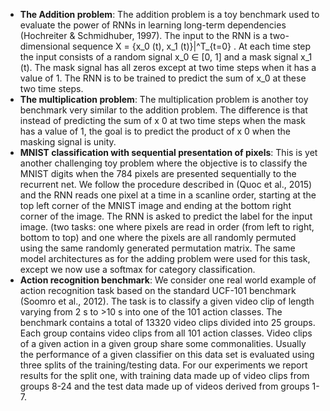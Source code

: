 - **The Addition problem**: 
The addition problem is a toy benchmark used to evaluate the power of RNNs in learning long-term dependencies (Hochreiter & Schmidhuber, 1997). The input to the RNN is a two-dimensional sequence X = \{x_0 (t), x_1 (t)\}|^T_{t=0} . At each time step the input consists of a random signal x_0 ∈ [0, 1] and a mask signal x_1 (t). The mask signal has all zeros except at two time steps when it has a value of 1. The RNN is to be trained to predict the sum of x_0 at these two time steps.
- **The multiplication problem**:
The multiplication problem is another toy benchmark very similar to the addition problem. The difference is that instead of predicting the sum of x 0 at two time steps when the mask has a value of 1, the goal is to predict the product of x 0 when the masking signal is unity.
- **MNIST classification with sequential presentation of pixels**:
This is yet another challenging toy problem where the objective is to classify the MNIST digits when the 784 pixels are presented sequentially to the recurrent net. We follow the procedure described in (Quoc et al., 2015) and the RNN reads one pixel at a time in a scanline order, starting at the top left corner of the MNIST image and ending at the bottom right corner of the image. The RNN is asked to predict the label for the input image.
(two tasks: one where pixels are read in order (from left to right, bottom to top) and one where the pixels are all randomly
permuted using the same randomly generated permutation matrix. The same model architectures as for the adding problem were used for this task, except we now use a softmax for category classification.
- **Action recognition benchmark**:
We consider one real world example of action recognition task based on the standard UCF-101 benchmark (Soomro et al., 2012). The task is to classify a given video clip of length varying from 2 s to >10 s into one of the 101 action classes. The benchmark contains a total of 13320 video clips divided into 25 groups. Each group contains video clips from all 101 action classes. Video clips of a given action in a given group share some commonalities. Usually the performance of a given classifier on this data set is evaluated using three splits of the training/testing data. For our experiments we report results for the split one, with training data made up of video clips from groups 8-24 and the test data made up of videos derived from groups 1-7.
